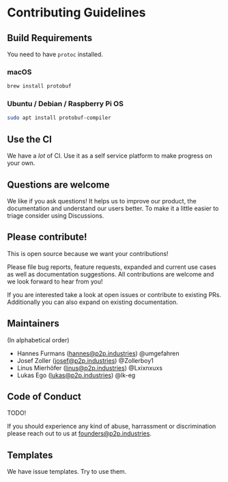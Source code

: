# Contributing Guidelines

## Build Requirements

You need to have `protoc` installed.

### macOS

```bash
brew install protobuf
```

### Ubuntu / Debian / Raspberry Pi OS

```bash
sudo apt install protobuf-compiler
```

## Use the CI

We have a *lot* of CI. Use it as a self service platform to make progress on your own.

## Questions are welcome

We like if you ask questions! It helps us to improve our product, the documentation and understand our users better. To make it a little easier to triage consider using Discussions.

## Please contribute!

This is open source because we want your contributions!

Please file bug reports, feature requests, expanded and current use cases as well as documentation suggestions. All contributions are welcome and we look forward to hear from you!

If you are interested take a look at open issues or contribute to existing PRs. Additionally you can also expand on existing documentation.

## Maintainers

(In alphabetical order)

- Hannes Furmans (hannes@p2p.industries) @umgefahren
- Josef Zoller (josef@p2p.industries) @Zollerboy1
- Linus Mierhöfer (linus@p2p.industries) @Lxixnxuxs
- Lukas Ego (lukas@p2p.industries) @lk-eg

## Code of Conduct

TODO!

If you should experience any kind of abuse, harrassment or discrimination please reach out to us at founders@p2p.industries.

## Templates

We have issue templates. Try to use them. 
